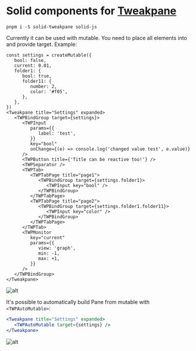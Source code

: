 # Solid components for [Tweakpane](https://cocopon.github.io/tweakpane/)

`pnpm i -S solid-tweakpane solid-js`

Currently it can be used with mutable.
You need to place all elements into <TWPBindGroup> and provide target.
Example:

```tsx
const settings = createMutable({
   bool: false,
   current: 0.01,
   folder1: {
      bool: true,
      folder11: {
         number: 2,
         color: '#f05',
      },
   },
})
<Tweakpane title="Settings" expanded>
   <TWPBindGroup target={settings}>
      <TWPInput
         params={{
            label: 'test',
         }}
         key="bool"
         onChange={(e) => console.log('changed value test', e.value)}
      />
      <TWPButton title={'Title can be reactive too!'} />
      <TWPSeparator />
      <TWPTab>
         <TWPTabPage title="page1">
            <TWPBindGroup target={settings.folder1}>
               <TWPInput key="bool" />
            </TWPBindGroup>
         </TWPTabPage>
         <TWPTabPage title="page2">
            <TWPBindGroup target={settings.folder1.folder11}>
               <TWPInput key="color" />
            </TWPBindGroup>
         </TWPTabPage>
      </TWPTab>
      <TWPMonitor
         key="current"
         params={{
            view: 'graph',
            min: -1,
            max: +1,
         }}
      />
   </TWPBindGroup>
</Tweakpane>
```
![alt](https://i.imgur.com/kK7IPX8.png)

It's possible to automatically build Pane from mutable with `<TWPAutoMutable>`:

```jsx
<Tweakpane title="Settings" expanded>
   <TWPAutoMutable target={settings} />
</Tweakpane>
```
![alt](https://i.imgur.com/9mlRCMu.png)